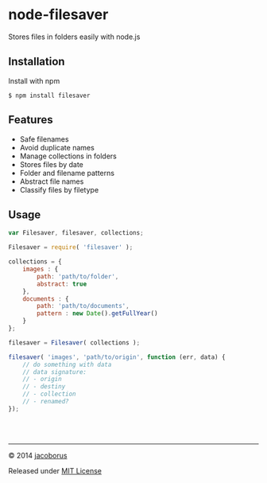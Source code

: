 node-filesaver
==============

Stores files in folders easily with node.js


## Installation

Install with npm
```
$ npm install filesaver
```


## Features

- Safe filenames
- Avoid duplicate names
- Manage collections in folders
- Stores files by date
- Folder and filename patterns
- Abstract file names
- Classify files by filetype


## Usage

```js
var Filesaver, filesaver, collections;

Filesaver = require( 'filesaver' );

collections = {
	images : {
		path: 'path/to/folder',
		abstract: true
	},
	documents : {
		path: 'path/to/documents',
		pattern : new Date().getFullYear()
	}
};

filesaver = Filesaver( collections );

filesaver( 'images', 'path/to/origin', function (err, data) {
	// do something with data
	// data signature:
	// - origin
	// - destiny
	// - collection
	// - renamed?
});

```

<br><br>

---

© 2014 [jacoborus](https://github.com/jacoborus)

Released under [MIT License](https://raw.github.com/jacoborus/node-filesaver/master/LICENSE)